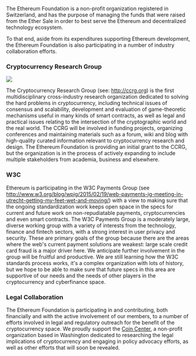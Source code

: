 The Ethereum Foundation is a non-profit organization registered in Switzerland, and has the purpose of managing the funds that were raised from the Ether Sale in order to best serve the Ethereum and decentralized technology ecosystem.

To that end, aside from its expenditures supporting Ethereum development, the Ethereum Foundation is also participating in a number of industry collaboration efforts.

### Cryptocurrency Research Group

![](http://vitalik.ca/files/ccrg.png)

The Cryptocurrency Research Group (see: http://ccrg.org) is the first multidisciplinary cross-industry research organization dedicated to solving the hard problems in cryptocurrency, including technical issues of consensus and scalability, development and evaluation of game-theoretic mechanisms useful in many kinds of smart contracts, as well as legal and practical issues relating to the intersection of the cryptographic world and the real world. The CCRG will be involved in funding projects, organizing conferences and maintaining materials such as a forum, wiki and blog with high-quality curated information relevant to cryptocurrency research and design. The Ethereum Foundation is providing an initial grant to the CCRG, but the organization is in the process of actively expanding to include multiple stakeholders from academia, business and elsewhere.

### W3C

Ethereum is participating in the W3C Payments Group (see http://www.w3.org/blog/wpig/2015/02/19/web-payments-ig-meeting-in-utrecht-getting-my-feet-wet-and-moving/) with a view to making sure that the ongoing standardization work keeps open space in the specs for current and future work on non-repudiatable payments, cryptocurrencies and even smart contracts. The W3C Payments Group is a moderately large, diverse working group with a variety of interests from the technology, finance and fintech sectors, with a strong interest in user privacy and security. These are primary goals of the group because there are the areas where the web's current payment solutions are weakest: large scale credit card fraud is a major driver here. We anticipate further involvement in the group will be fruitful and productive. We are still learning how the W3C standards process works, it's a complex organization with lots of history, but we hope to be able to make sure that future specs in this area are supportive of our needs and the needs of other players in the cryptocurrency and cyberfinance space.

### Legal Collaboration

The Ethereum Foundation is participating in and contributing, both financially and with the active involvement of our members, to a number of efforts involved in legal and regulatory outreach for the benefit of the cryptocurrency space. We proudly support the [Coin Center](http://coincenter.org), a non-profit organization based in Washington dedicated to researching the legal implications of cryptocurrency and engaging in policy advocacy efforts, as well as other efforts that will soon be revealed.